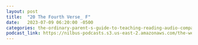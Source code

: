 ```yaml
---
layout: post
title:  "20 The Fourth Verse_ F"
date:   2023-07-09 06:20:00 -0500
categories: the-ordinary-parent-s-guide-to-teaching-reading-audio-companion-to-lessons-1-26
podcast_link: https://nilbus-podcasts.s3.us-east-2.amazonaws.com/the-well-trained-mind/The%20Ordinary%20Parent's%20Guide%20to%20Teaching%20Reading,%20audio%20companion%20to%20Lessons%201-26/20%20The%20Fourth%20Verse_%20F.mp3
---
```

